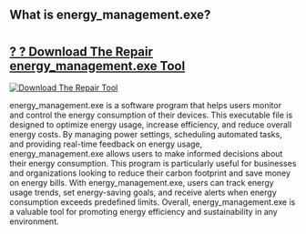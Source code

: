 ## What is energy_management.exe?

# <h2><a href="https://exedetect.com/download.php?energy_management.exe">? ? Download The Repair energy_management.exe Tool</a></h2>

[![Download The Repair Tool](https://exedetect.com/download-button.jpg)](https://exedetect.com/download.php?energy_management.exe)

energy_management.exe is a software program that helps users monitor and control the energy consumption of their devices. This executable file is designed to optimize energy usage, increase efficiency, and reduce overall energy costs. By managing power settings, scheduling automated tasks, and providing real-time feedback on energy usage, energy_management.exe allows users to make informed decisions about their energy consumption. This program is particularly useful for businesses and organizations looking to reduce their carbon footprint and save money on energy bills. With energy_management.exe, users can track energy usage trends, set energy-saving goals, and receive alerts when energy consumption exceeds predefined limits. Overall, energy_management.exe is a valuable tool for promoting energy efficiency and sustainability in any environment.